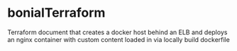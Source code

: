 # bonialTerraform
Terraform document that creates a docker host behind an ELB and deploys an nginx container with custom content loaded in via locally build dockerfile
